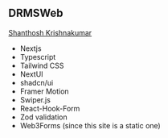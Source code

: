 ## DRMSWeb

[Shanthosh Krishnakumar](http://www.drmsweb.com/)

- Nextjs
- Typescript
- Tailwind CSS
- NextUI
- shadcn/ui
- Framer Motion
- Swiper.js
- React-Hook-Form
- Zod validation
- Web3Forms (since this site is a static one)
